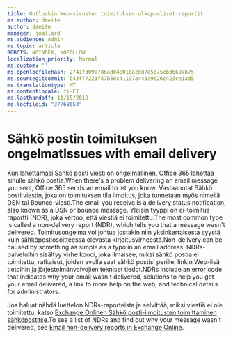 ```yaml
---
title: Outlookin Web-sivuston toimituksen ulkopuoliset raportit
ms.author: daeite
author: daeite
manager: joallard
ms.audience: Admin
ms.topic: article
ROBOTS: NOINDEX, NOFOLLOW
localization_priority: Normal
ms.custom: ''
ms.openlocfilehash: 2741f309a786ad04801ba2dd7a5b75cb30697b75
ms.sourcegitcommit: b43f77221f47b50c41197a448a9c26c423ce1ad5
ms.translationtype: MT
ms.contentlocale: fi-FI
ms.lasthandoff: 11/15/2019
ms.locfileid: "37768653"
---
```

# <a name="issues-with-email-delivery"></a><span data-ttu-id="2b307-102">Sähkö postin toimituksen ongelmat</span><span class="sxs-lookup"><span data-stu-id="2b307-102">Issues with email delivery</span></span>

<span data-ttu-id="2b307-103">Kun lähettämäsi Sähkö posti viesti on ongelmallinen, Office 365 lähettää sinulle sähkö postia.</span><span class="sxs-lookup"><span data-stu-id="2b307-103">When there's a problem delivering an email message you sent, Office 365 sends an email to let you know.</span></span> <span data-ttu-id="2b307-104">Vastaanotat Sähkö posti viestin, joka on toimituksen tila ilmoitus, joka tunnetaan myös nimellä DSN tai Bounce-viesti.</span><span class="sxs-lookup"><span data-stu-id="2b307-104">The email you receive is a delivery status notification, also known as a DSN or bounce message.</span></span> <span data-ttu-id="2b307-105">Yleisin tyyppi on ei-toimitus raportti (NDR), joka kertoo, että viestiä ei toimitettu.</span><span class="sxs-lookup"><span data-stu-id="2b307-105">The most common type is called a non-delivery report (NDR), which tells you that a message wasn't delivered.</span></span> <span data-ttu-id="2b307-106">Toimitusongelma voi johtua jostakin niin yksinkertaisesta syystä kuin sähköpostiosoitteessa olevasta kirjoitusvirheestä.</span><span class="sxs-lookup"><span data-stu-id="2b307-106">Non-delivery can be caused by something as simple as a typo in an email address.</span></span> <span data-ttu-id="2b307-107">NDRs-palveluihin sisältyy virhe koodi, joka ilmaisee, miksi sähkö postia ei toimitettu, ratkaisut, joiden avulla saat sähkö postisi perille, linkin Web-lisä tietoihin ja järjestelmänvalvojien tekniset tiedot.</span><span class="sxs-lookup"><span data-stu-id="2b307-107">NDRs include an error code that indicates why your email wasn't delivered, solutions to help you get your email delivered, a link to more help on the web, and technical details for administrators.</span></span>

<span data-ttu-id="2b307-108">Jos haluat nähdä luettelon NDRs-raporteista ja selvittää, miksi viestiä ei ole toimitettu, katso [Exchange Onlinen Sähkö posti-ilmoitusten toimittaminen sähköpostitse](https://docs.microsoft.com/exchange/mail-flow-best-practices/non-delivery-reports-in-exchange-online/non-delivery-reports-in-exchange-online).</span><span class="sxs-lookup"><span data-stu-id="2b307-108">To see a list of NDRs and find out why your message wasn't delivered, see [Email non-delivery reports in Exchange Online](https://docs.microsoft.com/exchange/mail-flow-best-practices/non-delivery-reports-in-exchange-online/non-delivery-reports-in-exchange-online).</span></span>